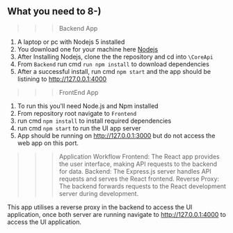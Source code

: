 [id]: https://octodex.github.com/images/dojocat.jpg  "The Dojocat"

## What you need to 8-)

>>> Backend App
1. A laptop or pc with Nodejs 5 installed
2. You download one for your machine here [Nodejs](https://nodejs.org/en/download/package-manager)
3. After Installing Nodejs, clone the the repository and cd into `\CoreApi`
4. From `Backend` run cmd `run npm install` to download dependencies
5. After a successful install, run cmd `npm start` and the app should be listining to http://127.0.0.1:4000

>>>FrontEnd App

1. To run this you'll need Node.js and Npm installed
2. From repository root navigate to `Frontend`
3. run cmd `npm install` to install required dependencies
4. run cmd `npm start` to run the UI app server
5. App should be running on http://127.0.0.1:3000 but do not access the web app on this port.

>>> Application Workflow
Frontend: The React app provides the user interface, making API requests to the backend for data.
Backend: The Express.js server handles API requests and serves the React frontend.
Reverse Proxy: The backend forwards requests to the React development server during development.

This app utilises a reverse proxy in the backend to access the UI application, once both server are running navigate to http://127.0.0.1:4000 to access the UI application.